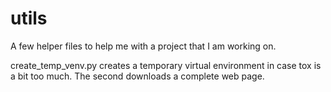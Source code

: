 # utils

A few helper files to help me with a project that I am working on. 

create_temp_venv.py creates a temporary virtual environment in case tox is a bit too much. 
The second downloads a complete web page. 

